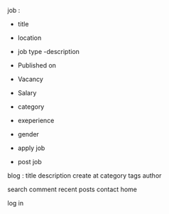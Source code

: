 job :
- title 
- location 
- job type
-description 
- Published on 
- Vacancy
- Salary 
- category 
- exeperience
- gender 


- apply job
- post job 

blog :
title 
description 
create at 
category 
tags
author 

search 
comment 
recent posts 
contact 
home 

log in 


